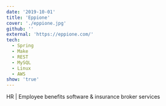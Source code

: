 ```yaml
---
date: '2019-10-01'
title: 'Eppione'
cover: './eppione.jpg'
github: ''
external: 'https://eppione.com/'
tech:
  - Spring
  - Make
  - REST
  - MySQL
  - Linux
  - AWS
show: 'true'
---
```


HR | Employee benefits software & insurance broker services
